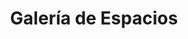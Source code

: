 ---
title: "Galería de Espacios"
meta_title: "Galería - Consultorios Profesionales Belgrano"
description: "Conocé nuestros consultorios y instalaciones en Belgrano. Espacios profesionales habilitados para la práctica de la psicología."
image: "/images/gallery/1.png"

gallery_images:
  - design: "Consultorio 1"
    designer: "Vista desde Escritorio"
    image: "/images/gallery/1.png"
  - design: "Consultorio 1"
    designer: "Ventanal al Patio"
    image: "/images/gallery/5.png"
  - design: "Consultorio 1"
    designer: "Área de Trabajo"
    image: "/images/gallery/5.png"
  - design: "Consultorio 2"
    designer: "Vista General"
    image: "/images/gallery/4.png"
  - design: "Consultorio 2"
    designer: "Zona de Sesiones"
    image: "/images/gallery/5.png"
  - design: "Consultorio 3"
    designer: "Espacio Íntimo"
    image: "/images/gallery/6.png"
  - design: "Consultorio 3"
    designer: "Vista al Patio"
    image: "/images/gallery/7.png"
  - design: "Consultorio 1"
    designer: "Vista desde la puerta"
    image: "/images/gallery/8.png"
  - design: "Áreas Comunes"
    designer: "Baño Completo"
    image: "/images/gallery/9.png"
  - design: "Instalaciones"
    designer: "Entrada Principal"
    image: "/images/gallery/10.png"
  - design: "Instalaciones"
    designer: "Pasillo de Acceso"
    image: "/images/gallery/11.png"
  - design: "Exteriores"
    designer: "Patio Interno"
    image: "/images/gallery/12.png"
  - design: "Exteriores"
    designer: "Vista del Árbol"
    image: "/images/gallery/13.png"
  - design: "Ubicación"
    designer: "Frente del Edificio"
    image: "/images/gallery/14.png"
  - design: "Accesibilidad"
    designer: "Rampa de Acceso"
    image: "/images/gallery/15.png"
---